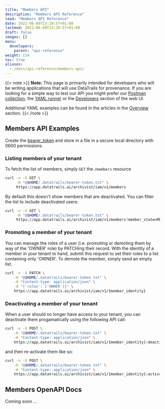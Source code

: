 ```yaml
---
title: "Members API"
description: "Members API Reference"
lead: "Members API Reference"
date: 2021-06-09T13:29:57+01:00
lastmod: 2021-06-09T13:29:57+01:00
draft: false
images: []
menu: 
  developers:
    parent: "api-reference"
weight: 114
toc: true
aliases: 
  - /docs/api-reference/members-api/
---
```

{{< note >}}
**Note:** This page is primarily intended for developers who will be writing applications that will use DataTrails for provenance. 
If you are looking for a simple way to test our API you might prefer our [Postman collection](https://www.postman.com/datatrails-inc/workspace/datatrails-public/overview), the [YAML runner](/developers/yaml-reference/story-runner-components/) or the [Developers](https://app.datatrails.ai) section of the web UI. 

Additional YAML examples can be found in the articles in the [Overview](/platform/overview/introduction/) section.
{{< /note >}}

## Members API Examples

Create the [bearer_token](/developers/developer-patterns/getting-access-tokens-using-app-registrations) and store in a file in a secure local directory with 0600 permissions.

### Listing members of your tenant

To fetch the list of members, simply `GET` the `/members` resource

```bash
curl -v -X GET \
     -H "@$HOME/.datatrails/bearer-token.txt" \
     https://app.datatrails.ai/archivist/iam/v1/members
```

By default this doesn't show members that are deactivated. You can filter the list to include 
deactivated users:

```bash
curl -v -X GET \
     -H "@$HOME/.datatrails/bearer-token.txt" \
     https://app.datatrails.ai/archivist/iam/v1/members?member_state=MEMBER_STATE_BOTH
```

### Promoting a member of your tenant

You can manage the roles of a user (i.e. promoting or demoting them by way of the 'OWNER' role) by
PATCHing their record. With the identity of a member in your tenant to hand, submit this request
to set their roles to a list containing only 'OWNER'. To demote the member, simply send an empty
list.

```bash
curl -v -X PATCH \
    -H "@$HOME/.datatrails/bearer-token.txt" \
    -H "Content-type: application/json" \
    -d "{'roles': ['OWNER']}" \
    https://app.datatrails.ai/archivist/iam/v1/{member_identity}
```

### Deactivating a member of your tenant

When a user should no longer have access to your tenant, you can deactivate them progamatically 
using the following API call:

```bash
curl -v -X POST \
    -H "@$HOME/.datatrails/bearer-token.txt" \
    -H "Content-type: application/json" \
    https://app.datatrails.ai/archivist/iam/v1/{member_identity}:deactivate
```

and then re-activate them like so:

```bash
curl -v -X POST \
    -H "@$HOME/.datatrails/bearer-token.txt" \
    -H "Content-type: application/json" \
    https://app.datatrails.ai/archivist/iam/v1/{member_identity}:activate
```

## Members OpenAPI Docs

Coming soon ...

<!-- {{< openapi url="https://raw.githubusercontent.com/datatrails/datatrails-openapi/master/doc/membersv1.swagger.json" >}}<br>

{{< openapi url="https://raw.githubusercontent.com/datatrails/datatrails-openapi/master/doc/membershipsv1.swagger.json" >}} -->
